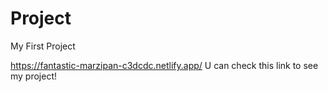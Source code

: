 # Project
My First Project

https://fantastic-marzipan-c3dcdc.netlify.app/
U can check this link to see my project!
